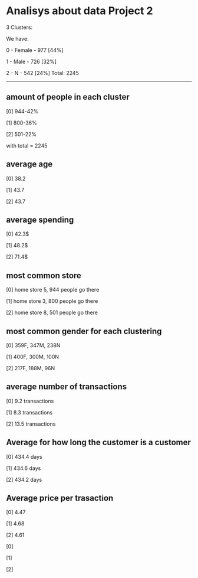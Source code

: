 # Analisys about data Project 2
3 Clusters:

We have:

  0 - Female	- 977 [44%]
  
  1 - Male	- 726 [32%]
  
  2 - N		- 542 [24%]			Total: 2245

---
## amount of people in each cluster 

[0] 944-42%

[1] 800-36%

[2] 501-22% 

with total = 2245


## average age 

[0] 38.2

[1] 43.7

[2] 43.7


## average spending 

[0] 42.3$

[1] 48.2$

[2] 71.4$


## most common store

[0] home store 5, 944 people go there

[1] home store 3, 800 people go there

[2] home store 8, 501 people go there


## most common gender for each clustering

[0] 359F, 347M, 238N

[1] 400F, 300M, 100N

[2] 217F, 188M, 96N


## average number of transactions

[0] 9.2 transactions

[1] 8.3 transactions

[2] 13.5 transactions


## Average for how long the customer is a customer

[0] 434.4 days

[1] 434.6 days

[2] 434.2 days


## Average price per trasaction

[0] 4.47

[1] 4.68

[2] 4.61



 
[0]

[1]

[2]

 
 
 
